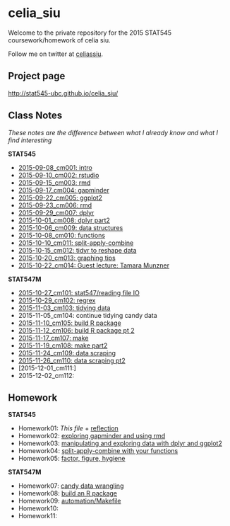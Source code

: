 # celia_siu
Welcome to the private repository for the 2015 STAT545 coursework/homework of celia siu.

Follow me on twitter at [celiassiu](https://twitter.com/celiassiu).

## Project page
http://stat545-ubc.github.io/celia_siu/

## Class Notes
_These notes are the difference between what I already know and what I find interesting_

**STAT545**

- [2015-09-08_cm001: intro](classnotes/2015-09-08-cm001-intro.md)
- [2015-09-10_cm002: rstudio](classnotes/2015-09-10-cm002-rstudio.md)
- [2015-09-15_cm003: rmd](classnotes/2015-09-15-cm003-rmd.md)
- [2015-09-17_cm004: gapminder](classnotes/2015-09-17-cm004-gapminder.md)
- [2015-09-22_cm005: ggplot2](classnotes/2015-09-22-cm005-ggplot2.md)
- [2015-09-23_cm006: rmd](classnotes/2015-09-24-cm006-rmd.md)
- [2015-09-29_cm007: dplyr](classnotes/2015-09-29-cm007-dplyr.md)
- [2015-10-01_cm008: dplyr part2](classnotes/2015-10-01-cm008-dplyr-p2.md)
- [2015-10-06_cm009: data structures](classnotes/2015-10-06-cm009-data-structures.md)
- [2015-10-08_cm010: functions](classnotes/2015-10-08-cm010-functions.md)
- [2015-10-10_cm011: split-apply-combine](classnotes/2015-10-13-cm011-split-apply-combine.md)
- [2015-10-15_cm012: tidyr to reshape data](classnotes/2015-10-15-cm012-tidy-and-reshape-data.md)
- [2015-10-20_cm013: graphing tips](classnotes/2015-10-20-cm013-graphing-tips.md)
- [2015-10-22_cm014: Guest lecture: Tamara Munzner](classnotes/2015-10-22-cm014-tamara.md)

**STAT547M**

- [2015-10-27_cm101: stat547/reading file IO](classnotes/2015-10-27-cm101-stat547.Rmd)
- [2015-10-29_cm102: regrex](classnotes/2015-10-29-cm102-regrex.md)
- [2015-11-03_cm103: tidying data](2015-11-03-cm103-tidying-data.Rmd)
- 2015-11-05_cm104: continue tidying candy data
- [2015-11-10_cm105: build R package](classnotes/2015-11-10-cm105-Rpackage.Rmd)
- [2015-11-12_cm106: build R package pt 2](classnotes/2015-11-12-cm106-rpkg2.md)
- [2015-11-17_cm107: make](classnotes/2015-11-17-cm107-make.md)
- [2015-11-19_cm108: make part2](classnotes/2015-11-19-cm108-make2.md)
- [2015-11-24_cm109: data scraping](classnotes/2015-11-24-cm109-scrapeData.md)
- [2015-11-26_cm110: data scraping pt2](classnotes/2015-11-26-cm110-scrapeData2.md)
- [2015-12-01_cm111:]
- 2015-12-02_cm112:

## Homework
**STAT545**

- Homework01: *This file* + [reflection](homework/hw01-reflection.md)
- Homework02: [exploring gapminder and using rmd](homework/hw02-gapminder-rmd.md)
- Homework03: [manipulating and exploring data with dplyr and ggplot2](homework/hw03-dplyr.md)
- Homework04: [split-apply-combine with your functions](homework/hw04-function.md)
- Homework05: [factor, figure, hygiene](homework/hw05-hygiene.md)

**STAT547M**

- Homework07: [candy data wrangling](homework/hw07-candy.md)
- Homework08: [build an R package](homework/hw08-rpkg.md)
- Homework09: [automation/Makefile](homework/hw09-automation.md)
- Homework10:
- Homework11:

